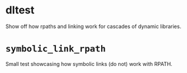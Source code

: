 dltest
======

Show off how rpaths and linking work for cascades of dynamic libraries.

# `symbolic_link_rpath`

Small test showcasing how symbolic links (do not) work with RPATH.
